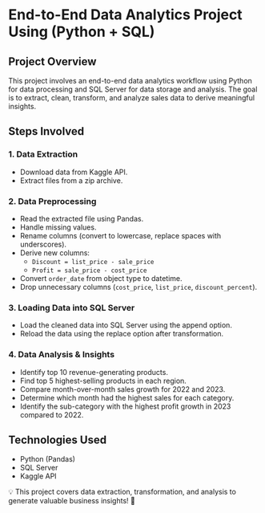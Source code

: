 # End-to-End Data Analytics Project Using (Python + SQL)

## Project Overview
This project involves an end-to-end data analytics workflow using Python for data processing and SQL Server for data storage and analysis. The goal is to extract, clean, transform, and analyze sales data to derive meaningful insights.

## Steps Involved

### 1. Data Extraction
- Download data from Kaggle API.
- Extract files from a zip archive.

### 2. Data Preprocessing
- Read the extracted file using Pandas.
- Handle missing values.
- Rename columns (convert to lowercase, replace spaces with underscores).
- Derive new columns:
  - `Discount = list_price - sale_price`
  - `Profit = sale_price - cost_price`
- Convert `order_date` from object type to datetime.
- Drop unnecessary columns (`cost_price`, `list_price`, `discount_percent`).

### 3. Loading Data into SQL Server
- Load the cleaned data into SQL Server using the append option.
- Reload the data using the replace option after transformation.

### 4. Data Analysis & Insights
- Identify top 10 revenue-generating products.
- Find top 5 highest-selling products in each region.
- Compare month-over-month sales growth for 2022 and 2023.
- Determine which month had the highest sales for each category.
- Identify the sub-category with the highest profit growth in 2023 compared to 2022.

## Technologies Used
- Python (Pandas)
- SQL Server
- Kaggle API

💡 This project covers data extraction, transformation, and analysis to generate valuable business insights! 🚀
